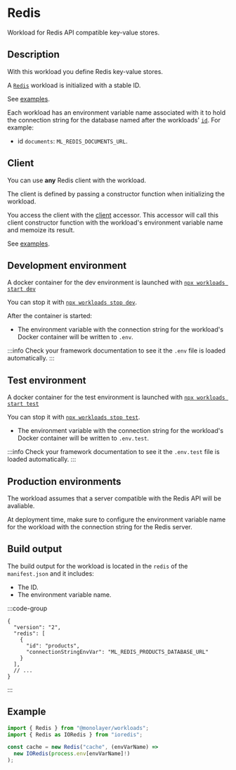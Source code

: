 # Redis

Workload for Redis API compatible key-value stores.

## Description

With this workload you define Redis key-value stores.

A [`Redis`](./../reference/api/main/classes/Redis.md) workload is initialized with a stable ID.

See [examples](#examples).

Each workload has an environment variable name associated with it to hold the connection
string for the database named after the workloads' [`id`](./../reference/api/main/classes/Redis.md#properties). For example:

- id `documents`: `ML_REDIS_DOCUMENTS_URL`.

## Client

You can use **any** Redis client with the workload.

The client is defined by passing a constructor function when initializing the workload.

You access the client with the [client](./../reference/api/main/classes/Redis.md#client) accessor. This accessor will call this client constructor function with the workload's environment variable name and memoize its result.

See [examples](#examples).

## Development environment

A docker container for the dev environment is launched with [`npx workloads start dev`](./../reference/cli/start-dev.md)

You can stop it with [`npx workloads stop dev`](./../reference/cli/stop-dev.md).

After the container is started:

- The environment variable with the connection string for the workload's Docker container
will be written to `.env`.

:::info
Check your framework documentation to see it the `.env` file is loaded automatically.
:::

## Test environment

A docker container for the test environment is launched with [`npx workloads start test`](./../reference/cli/start-test.md)

You can stop it with [`npx workloads stop test`](./../reference/cli/stop-test.md).

- The environment variable with the connection string for the workload's Docker container
will be written to `.env.test`.

:::info
Check your framework documentation to see it the `.env.test` file is loaded automatically.
:::

## Production environments

The workload assumes that a server compatible with the Redis API will be avaliable.

At deployment time, make sure to configure the environment variable name for the workload
with the connection string for the Redis server.

## Build output

The build output for the workload is located in the `redis` of the `manifest.json`
and it includes:

- The ID.
- The environment variable name.

:::code-group

```json[Redis Workload]
{
  "version": "2",
  "redis": [
    {
      "id": "products",
      "connectionStringEnvVar": "ML_REDIS_PRODUCTS_DATABASE_URL"
    }
  ],
  // ...
}
```

:::

## Example

```ts
import { Redis } from "@monolayer/workloads";
import { Redis as IORedis } from "ioredis";

const cache = new Redis("cache", (envVarName) =>
  new IORedis(process.env[envVarName]!)
);
```
